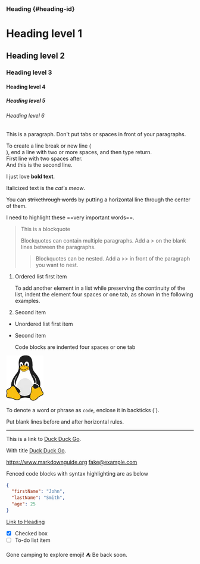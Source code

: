 ### Heading {#heading-id}
# Heading level 1
## Heading level 2
### Heading level 3
#### Heading level 4
##### Heading level 5
###### Heading level 6

This is a paragraph. Don't put tabs or spaces in front of your paragraphs.

To create a line break or new line (<br>), end a line with two or more spaces, and then type return.  
First line with two spaces after.  
And this is the second line.

I just love **bold text**.

Italicized text is the *cat's meow*.

You can ~~strikethrough words~~ by putting a horizontal line through the center of them.

I need to highlight these ==very important words==.

> This is a blockquote
>
> Blockquotes can contain multiple paragraphs. Add a > on the blank lines between the paragraphs.
>> Blockquotes can be nested. Add a >> in front of the paragraph you want to nest.

1. Ordered list first item

    To add another element in a list while preserving the continuity of the list, indent the element four spaces or one tab, as shown in the following examples.
    
2. Second item

- Unordered list first item
- Second item

    <p>Code blocks are indented four spaces or one tab</p>

![Tux, the Linux mascot](tux.png)

To denote a word or phrase as `code`, enclose it in backticks (`).

Put blank lines before and after horizontal rules.

---

This is a link to [Duck Duck Go](https://duckduckgo.com).

With title [Duck Duck Go](https://duckduckgo.com "The best search engine for privacy").

<https://www.markdownguide.org>
<fake@example.com>

Fenced code blocks with syntax highlighting are as below

```json
{
  "firstName": "John",
  "lastName": "Smith",
  "age": 25
}
```

[Link to Heading](#heading-id)

- [x] Checked box
- [ ] To-do list item

Gone camping to explore emoji! :tent: Be back soon.

